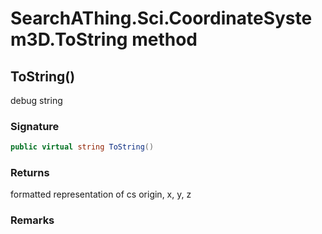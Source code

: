 # SearchAThing.Sci.CoordinateSystem3D.ToString method
## ToString()
debug string

### Signature
```csharp
public virtual string ToString()
```
### Returns
formatted representation of cs origin, x, y, z
### Remarks


